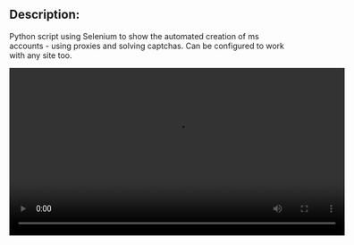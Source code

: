## Description:

Python script using Selenium to show the automated creation of ms accounts - using proxies and solving captchas. Can be configured to work with any site too.

<video src="https://raw.githubusercontent.com/miro011/selenium-ms-account-creator/preview.mp4" controls width="600" alt="Selenium automation demo"></video>